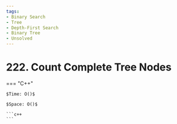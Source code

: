 ```yaml
---
tags:
- Binary Search
- Tree
- Depth-First Search
- Binary Tree
- Unsolved
---
```



# 222. Count Complete Tree Nodes

=== "C++"

    $Time: O()$

    $Space: O()$

    ```c++
    ```